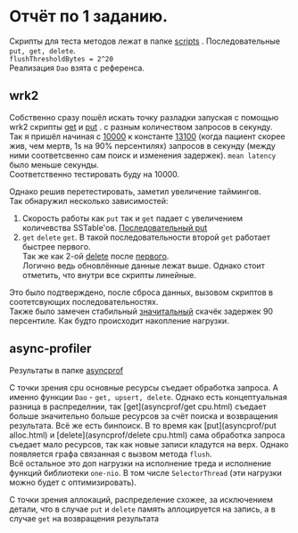 # Отчёт по 1 заданию.

Скрипты для теста методов лежат в папке [scripts](../scripts) . 
Последовательные `put, get, delete`. <br>
`flushThresholdBytes = 2^20`<br>
Реализация `Dao` взята с референса.

## wrk2

Собственно сразу пошёл искать точку разладки запуская с помощью wrk2 скрипты 
[get](../scripts/get.lua)
и [put](../scripts/put.lua) .
с разным количеством запросов в секунду. <br>
Так я пришёл начиная с
[10000](wrk/put:1)
к константе
[13100](wrk/put:409) (когда пациент скорее жив, чем мертв, 1s на 90% персентилях)
запросов в секунду (между ними соответсвенно сам поиск и изменения задержек). `mean latency` было меньше секунды.
<br> Соответственно тестировать буду на 10000.

Однако решив перетестировать, заметил увеличение таймингов. <br>
Так обнаружил несколько зависимостей:
1) Скорость работы как `put` так и `get` падает с увеличением количевства SSTable'ов.
[Последовательный put](wrk/put:409)
2) `get` `delete` `get`. В такой последовательности второй `get` работает быстрее первого. <br>
Так же как 2-ой [delete](wrk/delete:93) после
[первого](wrk/delete:1). <br>
Логично ведь обновлённые данные лежат выше. Однако стоит отметить, что внутри все скрипты линейные.

Это было подтверждено, после сброса данных, вызовом скриптов в соотетсвующих последовательностях. <br>
Также было замечен стабильный
[значитальный](pictures/percentiles.html)
скачёк задержек 90 персентиле. 
Как будто происходит накопление нагрузки.

## async-profiler

Результаты в папке
[asyncprof](asyncprof)
<br>

С точки зрения cpu основные ресурсы съедает обработка запроса.
А именно функции `Dao` - `get, upsert, delete`.
Однако есть концептуальная разница в распределнии, так 
[get](asyncprof/get cpu.html)
съедает больше значительно больше ресурсов за счёт поиска и возвращения результата. Всё же есть бинпоиск.
В то время как 
[put](asyncprof/put alloc.html)
и [delete](asyncprof/delete cpu.html)
сама обработка запроса съедает мало ресурсов, так как новые записи кладутся на верх. Однако появляется графа связанная
с вызвом метода `flush`. <br>
Всё остальное это доп нагрузки на исполнение треда и исполнение функций библиотеки `one-nio`. 
В том числе `SelectorThread` (эти нагрузки можно будет с оптимизировать). 

С точки зрения аллокаций, распределение схожее, за исключением детали, что
в случае `put` и `delete` память аллоцируется на запись, 
а в случае `get` на возвращения результата 
